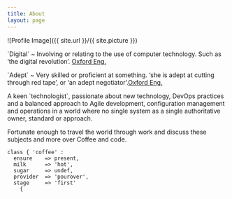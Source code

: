 ```yaml
---
title: About
layout: page
---
```

![Profile Image]({{ site.url }}/{{ site.picture }})
<p>
<quote>`Digital` </quote>~  Involving or relating to the use of computer technology. Such as ‘the digital revolution’. <a href='https://en.oxforddictionaries.com/definition/digital'>Oxford Eng.</a>
</p>
<p>
<quote>`Adept` </quote>~ Very skilled or proficient at something. ‘she is adept at cutting through red tape’, or ‘an adept negotiator’.<a href='https://en.oxforddictionaries.com/definition/adept'>Oxford Eng.</a>
</p>

<p>
A keen `technologist`, passionate about new technology, DevOps practices and a balanced approach to Agile development, configuration management and operations in a world where no single system as a single authoritative owner, standard or approach.

Fortunate enough to travel the world through work and discuss these subjects and more over Coffee and code.
</p>

```Puppet
class { 'coffee' :
  ensure    => present,
  milk      => 'hot',
  sugar     => undef,
  provider  => 'pourover',
  stage     => 'first'
    {

```
